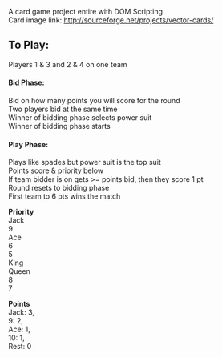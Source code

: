 A card game project entire with DOM Scripting <br>
Card image link: http://sourceforge.net/projects/vector-cards/  <br>

<h2>To Play: </h2>
Players 1 & 3 and 2 & 4 on one team<br>
<h4>Bid Phase: </h4>
Bid on how many points you will score for the round<br>
Two players bid at the same time <br>
Winner of bidding phase selects power suit <br>
Winner of bidding phase starts<br>
<h4>Play Phase: </h4>
Plays like spades but power suit is the top suit <br>
Points score & priority below <br>
If team bidder is on gets >= points bid, then they score 1 pt<br>
Round resets to bidding phase <br>
First team to 6 pts wins the match <br>

<b>Priority</b> <br>
Jack <br>
9 <br>
Ace <br>
6 <br>
5 <br>
King <br>
Queen <br>
8 <br>
7 <br>

<b>Points</b> <br>
Jack: 3, <br>
9: 2, <br>
Ace: 1, <br>
10: 1,<br>
Rest: 0 <br>

